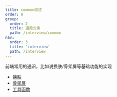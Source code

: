 ```yaml
---
title: common综述
order: 0
group:
  order: 2
  title: 通用业务
  path: /interview/common
nav:
  order: 3
  title: 'interview'
  path: /interview
---
```


前端常用的通识，比如说换肤/骨架屏等基础功能的实现

- [换肤](../common/changeTheme.md)
- [骨架屏](../common/skeleton.md)
- [工具函数](../common/tools.md)

